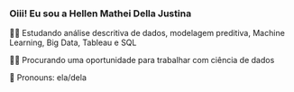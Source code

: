 ### Oiii! Eu sou a Hellen Mathei Della Justina

👩‍🎓 Estudando análise descritiva de dados, modelagem preditiva, Machine Learning, Big Data, Tableau e SQL

👩‍💻 Procurando uma oportunidade para trabalhar com ciência de dados

🙂 Pronouns: ela/dela
